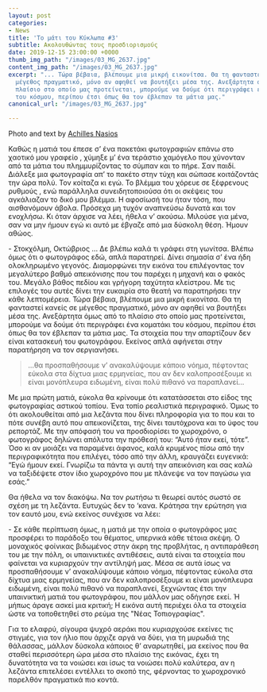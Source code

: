 ```yaml
---
layout: post
categories:
- News
title: 'Το μάτι του Κύκλωπα #3'
subtitle: Ακολουθώντας τους προσδιορισμούς
date: 2019-12-15 23:00:00 +0000
thumb_img_path: "/images/03_MG_2637.jpg"
content_img_path: "/images/03_MG_2637.jpg"
excerpt: "... Τώρα βέβαια, βλέπουμε μια μικρή εικονίτσα. Θα τη φανταστεί κανείς σε
  μέγεθος πραγματικό, μόνο αν αφηθεί να βουτήξει μέσα της. Ανεξάρτητα όμως από το
  πλαίσιο στο οποίο μας προτείνεται, μπορούμε να δούμε ότι περιγράφει ένα κοματάκι
  του κόσμου, περίπου έτσι όπως θα τον έβλεπαν τα μάτια μας."
canonical_url: "/images/03_MG_2637.jpg"

---
```

Photo and text by <a href="https://anikon.org/" target="blank">Achilles Nasios</a>

Καθώς η ματιά του έπεσε σ’ ένα πακετάκι φωτογραφιών επάνω στο χαοτικό μου γραφείο , χύμηξε μ’ ένα τεράστιο χαμόγελο που χύνονταν από τα μάτια του πλημμυρίζοντας το σύμπαν και το πήρε. Σαν παιδί. Διάλεξε μια φωτογραφία απ’ το πακέτο στην τύχη και σώπασε κοιτάζοντάς την ώρα πολύ. Τον κοίταζα κι εγώ. Το βλέμμα του χόρευε σε ξέφρενους ρυθμούς , ενώ παράλληλα συνειδητοποιούσα ότι οι σκέψεις του αγκάλιαζαν το δικό μου βλέμμα. Η αφοσίωσή του ήταν τόση, που αισθανόμουν άβολα. Πρόσεχα μη τυχόν αναπνεύσω δυνατά και τον ενοχλήσω. Κι όταν άρχισε να λέει, ήθελα ν’ ακούσω. Μιλούσε για μένα, σαν να μην ήμουν εγώ κι αυτό με έβγαζε από μια δύσκολη θέση. Ήμουν αθώος.

\- Στοκχόλμη, Οκτώβριος ... Δε βλέπω καλά τι γράφει στη γωνίτσα. Βλέπω όμως ότι ο φωτογράφος εδώ, απλά παρατηρεί. Δίνει σημασία σ’ ένα ήδη ολοκληρωμένο γεγονός. Διαμορφώνει την εικόνα του επιλέγοντας τον μεγαλύτερο βαθμό απεικόνισης που του παρέχει η μηχανή και ο φακός του. Μεγάλο βάθος πεδίου και γρήγορη ταχύτητα κλείστρου. Με τις επιλογές του αυτές δίνει την ευκαιρία στο θεατή να παρατηρήσει την κάθε λεπτομέρεια. Τώρα βέβαια, βλέπουμε μια μικρή εικονίτσα. Θα τη φανταστεί κανείς σε μέγεθος πραγματικό, μόνο αν αφηθεί να βουτήξει μέσα της. Ανεξάρτητα όμως από το πλαίσιο στο οποίο μας προτείνεται, μπορούμε να δούμε ότι περιγράφει ένα κοματάκι του κόσμου, περίπου έτσι όπως θα τον έβλεπαν τα μάτια μας. Τα στοιχεία που την απαρτίζουν δεν είναι κατασκευή του φωτογράφου. Εκείνος απλά αφήνεται στην παρατήρηση να τον σεργιανήσει.

> ...θα προσπαθήσουμε ν’ ανακαλύψουμε κάποιο νόημα, πέφτοντας εύκολα στα δίχτυα μιας ερμηνείας, που αν δεν καλοπροσέξουμε κι είναι μονόπλευρα ειδωμένη, είναι πολύ πιθανό να παραπλανεί…

Με μια πρώτη ματιά, εύκολα θα κρίνουμε ότι κατατάσσεται στο είδος της φωτογραφίας αστικού τοπίου. Ένα τοπίο ρεαλιστικά περιγραφικό. Όμως το ότι ακολουθείται από μια λεζάντα που δίνει πληροφορία για το που και το πότε συνέβη αυτό που απεικονίζεται, της δίνει ταυτόχρονα και το ύφος του ρεπορτάζ. Με την απόφασή του να προσδιορίσει το χωροχρόνο, ο φωτογράφος δηλώνει απόλυτα την πρόθεσή του: “Αυτό ήταν εκεί, τότε”. Όσο κι αν μοιάζει να παραμένει άφανος, καλά κρυμένος πίσω από την περιγραφικότητα που επιλέγει, τόσο από την άλλη, κραυγάζει ευγενικά: “Εγώ ήμουν εκεί. Γνωρίζω τα πάντα γι αυτή την απεικόνιση και σας καλώ να ταξιδέψετε στον ίδιο χωροχρόνο που με πλάνεψε να τον παγώσω για εσάς.”

Θα ήθελα να τον διακόψω. Να τον ρωτήσω τι θεωρεί αυτός σωστό σε σχέση με τη λεζάντα. Ευτυχώς δεν το ‘κανα. Κράτησα την ερώτηση για τον εαυτό μου, ενώ εκείνος συνέχισε να λέει:

\- Σε κάθε περίπτωση όμως, η ματιά με την οποία ο φωτογράφος μας προσφέρει το παράδοξο του θέματος, υπερνικά κάθε τέτοια σκέψη. Ο μοναχικός φοίνικας βιδωμένος στην άκρη της προβλήτας, η αντιπαράθεση του με την πόλη, οι υπαινικτικές αντιθέσεις, αυτά είναι τα στοιχεία που φαίνεται να κυριαρχούν την αντίληψή μας. Μέσα σε αυτά ίσως να προσπαθήσουμε ν’ ανακαλύψουμε κάποιο νόημα, πέφτοντας εύκολα στα δίχτυα μιας ερμηνείας, που αν δεν καλοπροσέξουμε κι είναι μονόπλευρα ειδωμένη, είναι πολύ πιθανό να παραπλανεί, ξεχνώντας έτσι την υπαινικτική ματιά του φωτογράφου, που μάλλον μας οδήγησε εκεί. Ή μήπως άραγε ασκεί μια κριτική; Η εικόνα αυτή περιέχει όλα τα στοιχεία ώστε να τοποθετηθεί στο ρεύμα της "Νέας Τοπιογραφίας".

Για το ελαφρύ, σίγουρα ψυχρό αεράκι που κυριαρχούσε εκείνες τις στιγμές, για τον ήλιο που άρχιζε αργά να δύει, για τη μυρωδιά της θάλασσας, μάλλον δύσκολα κάποιος θ’ αναρωτηθεί, μα εκείνος που θα σταθεί περισσότερη ώρα μέσα στο πλαίσιο της εικόνας, έχει τη δυνατότητα να τα νοιώσει και ίσως τα νοιώσει πολύ καλύτερα, αν η λεζάντα επιτελέσει εντέλλει το σκοπό της, φέρνοντας το χωροχρονικό παρελθόν πραγματικά πιο κοντά.